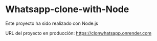 ﻿# Whatsapp-clone-with-Node
Este proyecto ha sido realizado con Node.js

URL del proyecto en producción: https://clonwhatsapp.onrender.com
